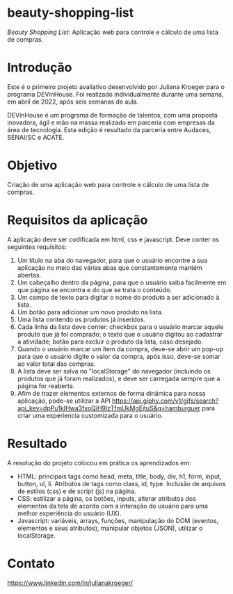 # beauty-shopping-list
_Beauty Shopping List_: Aplicação web para controle e cálculo de uma lista de compras.

# Introdução
Este é o primeiro projeto avaliativo desenvolvido por Juliana Kroeger para o programa DEVinHouse. Foi realizado individualmente durante uma semana, em abril de 2022, após seis semanas de aula.

DEVinHouse é um programa de formação de talentos, com uma proposta inovadora, ágil e mão na massa realizado em parceria com empresas da área de tecnologia. Esta edição é resultado da parceria entre Audaces, SENAI/SC e ACATE.

# Objetivo
Criação de uma aplicação web para controle e cálculo de uma lista de compras.

# Requisitos da aplicação
A aplicação deve ser codificada em html, css e javascript. Deve conter os seguintes requisitos:
1.	Um título na aba do navegador, para que o usuário encontre a sua aplicação no meio das várias abas que constantemente mantém abertas.
2.	Um cabeçalho dentro da página, para que o usuário saiba facilmente em que página se encontra e do que se trata o conteúdo.
3.	Um campo de texto para digitar o nome do produto a ser adicionado à lista.
4.	Um botão para adicionar um novo produto na lista.
5.	Uma lista contendo os produtos já inseridos.
6.	Cada linha da lista deve conter: checkbox para o usuário marcar aquele produto que já foi comprado; o texto que o usuário digitou ao cadastrar a atividade; botão para excluir o produto da lista, caso desejado.
7.	Quando o usuário marcar um item da compra, deve-se abrir um pop-up para que o usuário digite o valor da compra, após isso, deve-se somar ao valor total das compras.
8.	A lista deve ser salva no "localStorage" do navegador (incluindo os produtos que já foram realizados), e deve ser carregada sempre que a página for reaberta.
9. Afim de trazer elementos externos de forma dinâmica para nossa aplicação, pode-se utilizar a API https://api.giphy.com/v1/gifs/search?api_key=dpPu1kIHwa3fxoQiH9lzTfmUkMgEjtuS&q=hamburguer para criar uma experiencia customizada para o usuário.

# Resultado
A resolução do projeto colocou em prática os aprendizados em:
- HTML: principais tags como head, meta, title, body, div, h1, form, input, button, ul, li. Atributos de tags como class, id, type. Inclusão de arquivos de estilos (css) e de script (js) na página.
- CSS: estilizar a página, os botões, inputs, alterar atributos dos elementos da tela de acordo com a interação do usuário para uma melhor experiência do usuário (UX).
- Javascript: variáveis, arrays, funções, manipulação do DOM (eventos, elementos e seus atributos), manipular objetos (JSON), utilizar o localStorage.

# Contato
https://www.linkedin.com/in/julianakroeger/



